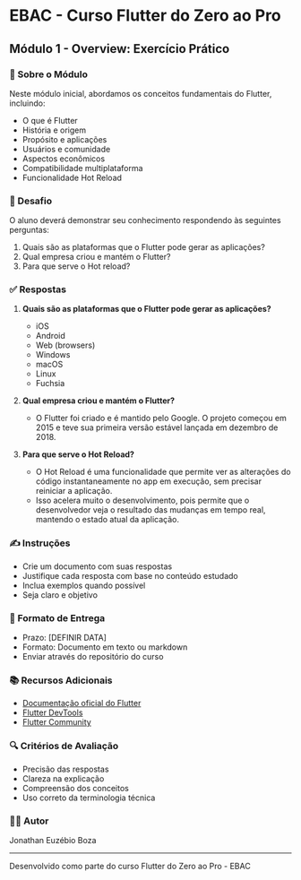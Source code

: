 # EBAC - Curso Flutter do Zero ao Pro
## Módulo 1 - Overview: Exercício Prático

### 📱 Sobre o Módulo
Neste módulo inicial, abordamos os conceitos fundamentais do Flutter, incluindo:
- O que é Flutter
- História e origem
- Propósito e aplicações
- Usuários e comunidade
- Aspectos econômicos
- Compatibilidade multiplataforma
- Funcionalidade Hot Reload

### 🎯 Desafio
O aluno deverá demonstrar seu conhecimento respondendo às seguintes perguntas:

1. Quais são as plataformas que o Flutter pode gerar as aplicações?
2. Qual empresa criou e mantém o Flutter?
3. Para que serve o Hot reload?

### ✅ Respostas

1. **Quais são as plataformas que o Flutter pode gerar as aplicações?**
   - iOS
   - Android
   - Web (browsers)
   - Windows
   - macOS
   - Linux
   - Fuchsia

2. **Qual empresa criou e mantém o Flutter?**
   - O Flutter foi criado e é mantido pelo Google. O projeto começou em 2015 e teve sua primeira versão estável lançada em dezembro de 2018.

3. **Para que serve o Hot Reload?**
   - O Hot Reload é uma funcionalidade que permite ver as alterações do código instantaneamente no app em execução, sem precisar reiniciar a aplicação. 
   - Isso acelera muito o desenvolvimento, pois permite que o desenvolvedor veja o resultado das mudanças em tempo real, mantendo o estado atual da aplicação.

### ✍️ Instruções
- Crie um documento com suas respostas
- Justifique cada resposta com base no conteúdo estudado
- Inclua exemplos quando possível
- Seja claro e objetivo

### 📝 Formato de Entrega
- Prazo: [DEFINIR DATA]
- Formato: Documento em texto ou markdown
- Enviar através do repositório do curso

### 📚 Recursos Adicionais
- [Documentação oficial do Flutter](https://flutter.dev/docs)
- [Flutter DevTools](https://flutter.dev/docs/development/tools/devtools)
- [Flutter Community](https://flutter.dev/community)

### 🔍 Critérios de Avaliação
- Precisão das respostas
- Clareza na explicação
- Compreensão dos conceitos
- Uso correto da terminologia técnica

### 👨‍💻 Autor
Jonathan Euzébio Boza

---
Desenvolvido como parte do curso Flutter do Zero ao Pro - EBAC
